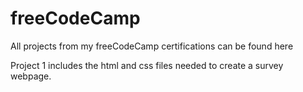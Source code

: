 # freeCodeCamp
All projects from my freeCodeCamp certifications can be found here

Project 1 includes the html and css files needed to create a survey webpage.
